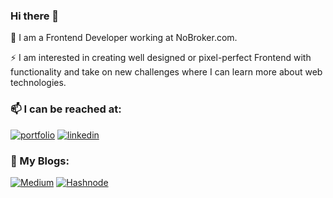 ### Hi there 👋

🌱 I am a Frontend Developer working at NoBroker.com.

⚡ I am interested in creating well designed or pixel-perfect Frontend with functionality and take on new challenges where I can learn more about web technologies.

### 📫 I can be reached at:

[![portfolio](https://img.shields.io/badge/my_portfolio-000?style=for-the-badge&logo=ko-fi&logoColor=white)](https://vinesh3124.github.io/)
[![linkedin](https://img.shields.io/badge/linkedin-0A66C2?style=for-the-badge&logo=linkedin&logoColor=white)](https://www.linkedin.com/in/vinesh-nair3124/)

### 💬 My Blogs: 

[![Medium](https://img.shields.io/badge/medium-000?style=for-the-badge&logo=medium&logoColor=white)](https://vinesh-nair31.medium.com/)
[![Hashnode](https://img.shields.io/badge/hashnode-000?style=for-the-badge&logo=hashnode&logoColor=white)](https://hashnode.com/@Vinesh)


<!--
**Vinesh3124/Vinesh3124** is a ✨ _special_ ✨ repository because its `README.md` (this file) appears on your GitHub profile.

Here are some ideas to get you started:

- 🔭 I’m currently working on ...
- 🌱 I’m currently learning ...
- 👯 I’m looking to collaborate on ...
- 🤔 I’m looking for help with ...
- 💬 Ask me about ...
- 📫 How to reach me: ...
- 😄 Pronouns: ...
- ⚡ Fun fact: ...
-->
